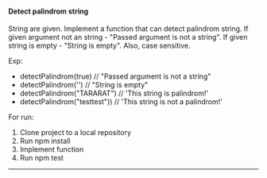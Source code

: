 #### Detect palindrom string

String are given. Implement a function that can detect palindrom string. If given argument not an string - "Passed argument is not a string". If given string is empty - "String is empty". Also, case sensitive.

Exp:
- detectPalindrom(true) // "Passed argument is not a string"
- detectPalindrom('') // "String is empty"
- detectPalindrom("TARARAT") // 'This string is palindrom!'
- detectPalindrom("testtest")) // 'This string is not a palindrom!'

For run:

1. Clone project to a local repository
2. Run npm install
3. Implement function
4. Run npm test
<hr>